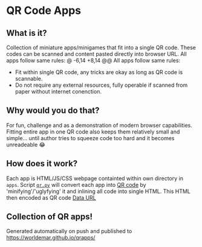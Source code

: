 # QR Code Apps

## What is it?
Collection of miniature apps/minigames that fit into a single QR code.
These codes can be scanned and content pasted directly into browser URL.
All apps follow same rules:
@ -6,14 +8,14 @@ All apps follow same rules:
- Fit within single QR code, any tricks are okay as long as QR code is scannable.
- Do not require any external resources, fully operable if scanned from paper without internet conenction.

## Why would you do that?
For fun, challenge and as a demonstration of modern browser capabilities.
Fitting entire app in one QR code also keeps them relatively small and simple... until author tries to squeeze code too hard and it becomes unreadeable 😂

## How does it work?
Each app is HTML/JS/CSS webpage containted within own directory in `apps`. Script [`qr.py`](qr.py) will convert each app into [QR code](https://en.wikipedia.org/wiki/QR_code) by 'minifying'/'uglyfying' it and inlining all code into single HTML. This HTML then encoded as QR code [Data URL](https://en.wikipedia.org/wiki/Data_URI_scheme)

## Collection of QR apps!
Generated automatically on push and published to https://worldemar.github.io/qrapps/
